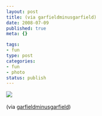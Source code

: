 ```yaml
--- 
layout: post
title: (via garfieldminusgarfield)
date: 2008-07-09
published: true
meta: {}

tags: 
- fun
type: post
categories: 
- fun
- photo
status: publish
---
```

![](http://media.eick.us/2011/05/fSymsOGXOb6nw0r4t6TCgo39_r1_500.png)<br /><br />(via [garfieldminusgarfield](http://garfieldminusgarfield.net/))
